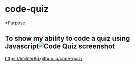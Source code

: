 # code-quiz

*Purpose
## To show my ability to code a quiz using Javascript![Code Quiz screenshot](https://user-images.githubusercontent.com/95893374/154784706-942fa4c1-10fa-4ad6-b939-e4933b1c4f80.png)



https://jmilner86.github.io/code-quiz/
